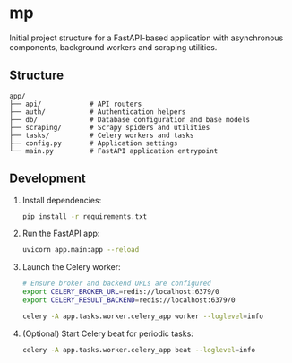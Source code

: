 # mp

Initial project structure for a FastAPI-based application with asynchronous
components, background workers and scraping utilities.

## Structure

```
app/
├── api/            # API routers
├── auth/           # Authentication helpers
├── db/             # Database configuration and base models
├── scraping/       # Scrapy spiders and utilities
├── tasks/          # Celery workers and tasks
├── config.py       # Application settings
└── main.py         # FastAPI application entrypoint
```

## Development

1. Install dependencies:
   ```bash
   pip install -r requirements.txt
   ```
2. Run the FastAPI app:
   ```bash
   uvicorn app.main:app --reload
   ```
3. Launch the Celery worker:
   ```bash
   # Ensure broker and backend URLs are configured
   export CELERY_BROKER_URL=redis://localhost:6379/0
   export CELERY_RESULT_BACKEND=redis://localhost:6379/0

   celery -A app.tasks.worker.celery_app worker --loglevel=info
   ```
4. (Optional) Start Celery beat for periodic tasks:
   ```bash
   celery -A app.tasks.worker.celery_app beat --loglevel=info
   ```
